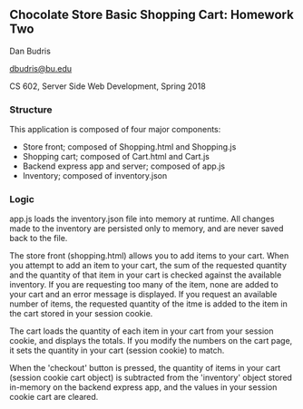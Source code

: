 ## Chocolate Store Basic Shopping Cart: Homework Two
Dan Budris

dbudris@bu.edu

CS 602, Server Side Web Development, Spring 2018


### Structure
This application is composed of four major components:
- Store front; composed of Shopping.html and Shopping.js
- Shopping cart; composed of Cart.html and Cart.js
- Backend express app and server; composed of app.js
- Inventory; composed of inventory.json

### Logic
app.js loads the inventory.json file into memory at runtime.  All changes made to the inventory are persisted only to memory, and are never saved back to the file.

The store front (shopping.html) allows you to add items to your cart.  When you attempt to add an item to your cart, the sum of the requested quantity and the quantity of that item in your cart is checked against the available inventory.  If you are requesting too many of the item, none are added to your cart and an error message is displayed.  If you request an available number of items, the requested quantity of the itme is added to the item in the cart stored in your session cookie.

The cart loads the quantity of each item in your cart from your session cookie, and displays the totals.  If you modify the numbers on the cart page, it sets the quantity in your cart (session cookie) to match.

When the 'checkout' button is pressed, the quantity of items in your cart (session cookie cart object) is subtracted from the 'inventory' object stored in-memory on the backend express app, and the values in your session cookie cart are cleared.